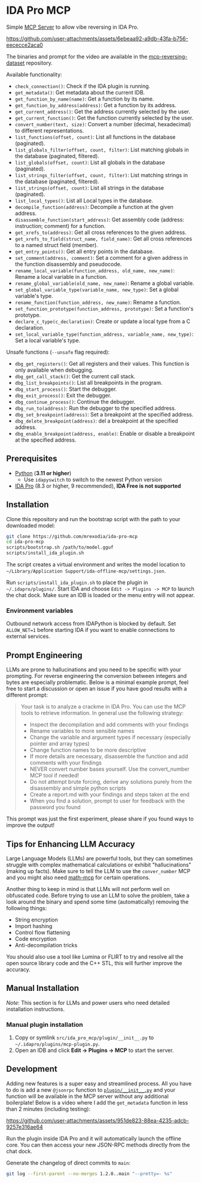 # IDA Pro MCP

Simple [MCP Server](https://modelcontextprotocol.io/introduction) to allow vibe reversing in IDA Pro.

https://github.com/user-attachments/assets/6ebeaa92-a9db-43fa-b756-eececce2aca0

The binaries and prompt for the video are available in the [mcp-reversing-dataset](https://github.com/mrexodia/mcp-reversing-dataset) repository.

Available functionality:

- `check_connection()`: Check if the IDA plugin is running.
- `get_metadata()`: Get metadata about the current IDB.
- `get_function_by_name(name)`: Get a function by its name.
- `get_function_by_address(address)`: Get a function by its address.
- `get_current_address()`: Get the address currently selected by the user.
- `get_current_function()`: Get the function currently selected by the user.
- `convert_number(text, size)`: Convert a number (decimal, hexadecimal) to different representations.
- `list_functions(offset, count)`: List all functions in the database (paginated).
- `list_globals_filter(offset, count, filter)`: List matching globals in the database (paginated, filtered).
- `list_globals(offset, count)`: List all globals in the database (paginated).
- `list_strings_filter(offset, count, filter)`: List matching strings in the database (paginated, filtered).
- `list_strings(offset, count)`: List all strings in the database (paginated).
- `list_local_types()`: List all Local types in the database.
- `decompile_function(address)`: Decompile a function at the given address.
- `disassemble_function(start_address)`: Get assembly code (address: instruction; comment) for a function.
- `get_xrefs_to(address)`: Get all cross references to the given address.
- `get_xrefs_to_field(struct_name, field_name)`: Get all cross references to a named struct field (member).
- `get_entry_points()`: Get all entry points in the database.
- `set_comment(address, comment)`: Set a comment for a given address in the function disassembly and pseudocode.
- `rename_local_variable(function_address, old_name, new_name)`: Rename a local variable in a function.
- `rename_global_variable(old_name, new_name)`: Rename a global variable.
- `set_global_variable_type(variable_name, new_type)`: Set a global variable's type.
- `rename_function(function_address, new_name)`: Rename a function.
- `set_function_prototype(function_address, prototype)`: Set a function's prototype.
- `declare_c_type(c_declaration)`: Create or update a local type from a C declaration.
- `set_local_variable_type(function_address, variable_name, new_type)`: Set a local variable's type.

Unsafe functions (`--unsafe` flag required):

- `dbg_get_registers()`: Get all registers and their values. This function is only available when debugging.
- `dbg_get_call_stack()`: Get the current call stack.
- `dbg_list_breakpoints()`: List all breakpoints in the program.
- `dbg_start_process()`: Start the debugger.
- `dbg_exit_process()`: Exit the debugger.
- `dbg_continue_process()`: Continue the debugger.
- `dbg_run_to(address)`: Run the debugger to the specified address.
- `dbg_set_breakpoint(address)`: Set a breakpoint at the specified address.
- `dbg_delete_breakpoint(address)`: del a breakpoint at the specified address.
- `dbg_enable_breakpoint(address, enable)`: Enable or disable a breakpoint at the specified address.

## Prerequisites

- [Python](https://www.python.org/downloads/) (**3.11 or higher**)
  - Use `idapyswitch` to switch to the newest Python version
- [IDA Pro](https://hex-rays.com/ida-pro) (8.3 or higher, 9 recommended), **IDA Free is not supported**

## Installation

Clone this repository and run the bootstrap script with the path to your
downloaded model:

```sh
git clone https://github.com/mrexodia/ida-pro-mcp
cd ida-pro-mcp
scripts/bootstrap.sh /path/to/model.gguf
scripts/install_ida_plugin.sh
```

The script creates a virtual environment and writes the model location to
`~/Library/Application Support/ida-offline-mcp/settings.json`.

Run `scripts/install_ida_plugin.sh` to place the plugin in
`~/.idapro/plugins/`.  Start IDA and choose `Edit -> Plugins -> MCP` to launch
the chat dock.  Make sure an IDB is loaded or the menu entry will not appear.

### Environment variables

Outbound network access from IDAPython is blocked by default.  Set `ALLOW_NET=1`
before starting IDA if you want to enable connections to external services.

## Prompt Engineering

LLMs are prone to hallucinations and you need to be specific with your prompting. For reverse engineering the conversion between integers and bytes are especially problematic. Below is a minimal example prompt, feel free to start a discussion or open an issue if you have good results with a different prompt:

> Your task is to analyze a crackme in IDA Pro. You can use the MCP tools to retrieve information. In general use the following strategy:
> - Inspect the decompilation and add comments with your findings
> - Rename variables to more sensible names
> - Change the variable and argument types if necessary (especially pointer and array types)
> - Change function names to be more descriptive
> - If more details are necessary, disassemble the function and add comments with your findings
> - NEVER convert number bases yourself. Use the convert_number MCP tool if needed!
> - Do not attempt brute forcing, derive any solutions purely from the disassembly and simple python scripts
> - Create a report.md with your findings and steps taken at the end
> - When you find a solution, prompt to user for feedback with the password you found

This prompt was just the first experiment, please share if you found ways to improve the output!

## Tips for Enhancing LLM Accuracy

Large Language Models (LLMs) are powerful tools, but they can sometimes struggle with complex mathematical calculations or exhibit "hallucinations" (making up facts). Make sure to tell the LLM to use the `conver_number` MCP and you might also need [math-mcp](https://github.com/EthanHenrickson/math-mcp) for certain operations.

Another thing to keep in mind is that LLMs will not perform well on obfuscated code. Before trying to use an LLM to solve the problem, take a look around the binary and spend some time (automatically) removing the following things:

- String encryption
- Import hashing
- Control flow flattening
- Code encryption
- Anti-decompilation tricks

You should also use a tool like Lumina or FLIRT to try and resolve all the open source library code and the C++ STL, this will further improve the accuracy.


## Manual Installation

_Note_: This section is for LLMs and power users who need detailed installation instructions.

### Manual plugin installation
1. Copy or symlink `src/ida_pro_mcp/plugin/__init__.py` to `~/.idapro/plugins/mcp-plugin.py`.
2. Open an IDB and click **Edit -> Plugins -> MCP** to start the server.



## Development

Adding new features is a super easy and streamlined process. All you have to do is add a new `@jsonrpc` function to [`plugin/__init__.py`](https://github.com/mrexodia/ida-pro-mcp/blob/164df8cf4ae251cc9cc0f464591fa6df8e0d9df4/src/ida_pro_mcp/plugin/__init__.py#L406-L419) and your function will be available in the MCP server without any additional boilerplate! Below is a video where I add the `get_metadata` function in less than 2 minutes (including testing):

https://github.com/user-attachments/assets/951de823-88ea-4235-adcb-9257e316ae64

Run the plugin inside IDA Pro and it will automatically launch the offline core.
You can then access your new JSON-RPC methods directly from the chat dock.

Generate the changelog of direct commits to `main`:

```sh
git log --first-parent --no-merges 1.2.0..main "--pretty=- %s"
```
